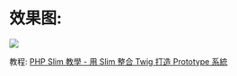 # 效果图:


![](https://ws4.sinaimg.cn/large/006tNbRwgy1fysprdp7haj30yu0qj0xm.jpg)

教程: [PHP Slim 教學 - 用 Slim 整合 Twig 打造 Prototype 系統](http://asika.windspeaker.co/post/3495-php-slim-framework-twig)


